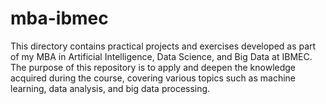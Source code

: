 # mba-ibmec

This directory contains practical projects and exercises developed as part of my MBA in Artificial Intelligence, Data Science, and Big Data at IBMEC.
The purpose of this repository is to apply and deepen the knowledge acquired during the course, covering various topics such as machine learning, data analysis, and big data processing.
